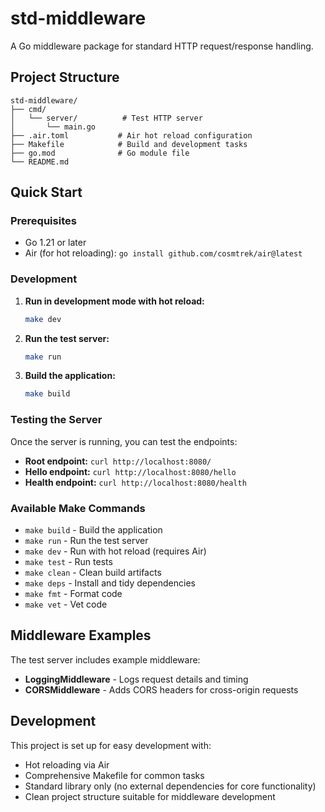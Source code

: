 # std-middleware

A Go middleware package for standard HTTP request/response handling.

## Project Structure

```
std-middleware/
├── cmd/
│   └── server/          # Test HTTP server
│       └── main.go
├── .air.toml           # Air hot reload configuration
├── Makefile            # Build and development tasks
├── go.mod              # Go module file
└── README.md
```

## Quick Start

### Prerequisites

- Go 1.21 or later
- Air (for hot reloading): `go install github.com/cosmtrek/air@latest`

### Development

1. **Run in development mode with hot reload:**

   ```bash
   make dev
   ```

2. **Run the test server:**

   ```bash
   make run
   ```

3. **Build the application:**
   ```bash
   make build
   ```

### Testing the Server

Once the server is running, you can test the endpoints:

- **Root endpoint:** `curl http://localhost:8080/`
- **Hello endpoint:** `curl http://localhost:8080/hello`
- **Health endpoint:** `curl http://localhost:8080/health`

### Available Make Commands

- `make build` - Build the application
- `make run` - Run the test server
- `make dev` - Run with hot reload (requires Air)
- `make test` - Run tests
- `make clean` - Clean build artifacts
- `make deps` - Install and tidy dependencies
- `make fmt` - Format code
- `make vet` - Vet code

## Middleware Examples

The test server includes example middleware:

- **LoggingMiddleware** - Logs request details and timing
- **CORSMiddleware** - Adds CORS headers for cross-origin requests

## Development

This project is set up for easy development with:

- Hot reloading via Air
- Comprehensive Makefile for common tasks
- Standard library only (no external dependencies for core functionality)
- Clean project structure suitable for middleware development
